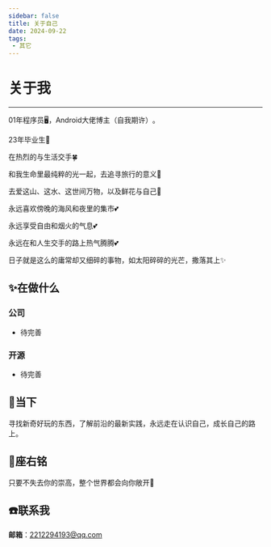 ```yaml
---
sidebar: false
title: 关于自己
date: 2024-09-22
tags:
 - 其它
---
```


# 关于我

---

01年程序员🖥️，Android大佬博主（自我期许）️。

23年毕业生🤠

在热烈的与生活交手🍀

和我生命里最纯粹的光一起，去追寻旅行的意义🚝

去爱这山、这水、这世间万物，以及鲜花与自己🍃

永远喜欢傍晚的海风和夜里的集市💕

永远享受自由和烟火的气息💕

永远在和人生交手的路上热气腾腾💕

日子就是这么的庸常却又细碎的事物，如太阳碎碎的光芒，撒落其上✨


## :sparkles:在做什么
### 公司
* 待完善

### 开源
* 待完善

## :rocket:当下
寻找新奇好玩的东西，了解前沿的最新实践，永远走在认识自己，成长自己的路上。


## :pencil:座右铭
只要不失去你的崇高，整个世界都会向你敞开🌟

## :phone:联系我
**邮箱**：2212294193@qq.com
